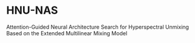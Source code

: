 # HNU-NAS
Attention-Guided Neural Architecture Search for Hyperspectral Unmixing Based on the Extended Multilinear Mixing Model
